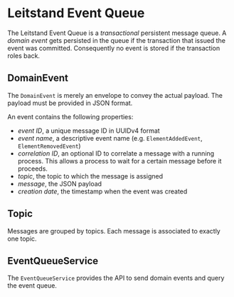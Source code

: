 # Leitstand Event Queue

The Leitstand Event Queue is a _transactional_ persistent message queue.
A _domain event_ gets persisted in the queue if the transaction that issued the event was committed.
Consequently no event is stored if the transaction roles back.

## DomainEvent
The `DomainEvent` is merely an envelope to convey the actual payload.
The payload must be provided in JSON format.

An event contains the following properties:

- _event ID_, a unique message ID in UUIDv4 format
- _event name_, a descriptive event name (e.g. `ElementAddedEvent`, `ElementRemovedEvent`)
- _correlation ID_, an optional ID to correlate a message with a running process. 
  This allows a process to wait for a certain message before it proceeds.
- _topic_, the topic to which the message is assigned
- _message_, the JSON payload
- _creation date_, the timestamp when the event was created

## Topic
Messages are grouped by topics. 
Each message is associated to exactly one topic.

## EventQueueService
The `EventQueueService` provides the API to send domain events and query the event queue.
